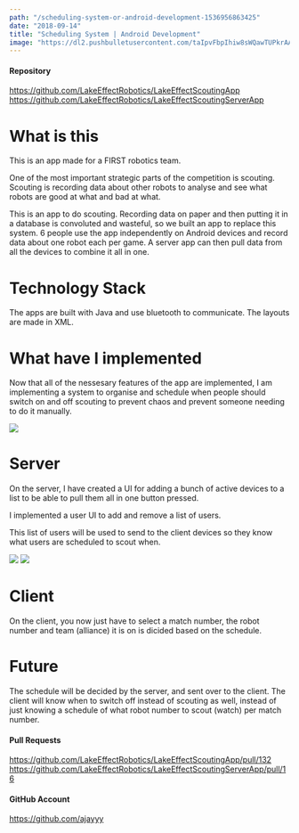 ```yaml
---
path: "/scheduling-system-or-android-development-1536956863425"
date: "2018-09-14"
title: "Scheduling System | Android Development"
image: "https://dl2.pushbulletusercontent.com/taIpvFbpIhiw8sWQawTUPkrAAZM21MkD/Screenshot_Lake_Effect_Scouting_App_20180914-162415.png"
---
```


#### Repository
https://github.com/LakeEffectRobotics/LakeEffectScoutingApp
https://github.com/LakeEffectRobotics/LakeEffectScoutingServerApp
# What is this
This is an app made for a FIRST robotics team.

One of the most important strategic parts of the competition is scouting. Scouting is recording data about other robots to analyse and see what robots are good at what and bad at what.

This is an app to do scouting. Recording data on paper and then putting it in a database is convoluted and wasteful, so we built an app to replace this system. 6 people use the app independently on Android devices and record data about one robot each per game. A server app can then pull data from all the devices to combine it all in one.
# Technology Stack
The apps are built with Java and use bluetooth to communicate. The layouts are made in XML.
# What have I implemented
Now that all of the nessesary features of the app are implemented, I am implementing a system to organise and schedule when people should switch on and off scouting to prevent chaos and prevent someone needing to do it manually.

![](https://dl2.pushbulletusercontent.com/taIpvFbpIhiw8sWQawTUPkrAAZM21MkD/Screenshot_Lake_Effect_Scouting_App_20180914-162415.png)
# Server
On the server, I have created a UI for adding a bunch of active devices to a list to be able to pull them all in one button pressed.

I implemented a user UI to add and remove a list of users.

This list of users will be used to send to the client devices so they know what users are scheduled to scout when.

![](https://dl2.pushbulletusercontent.com/Bg0adNPbZVMdBzOMQYveB50cr9rDDtYm/Screenshot_ScoutingServerApp_20180908-230102.png)
![](https://dl2.pushbulletusercontent.com/UzEuNuL9RWYoAfFOtN4jwEzfsGR7Q1cE/Screenshot_ScoutingServerApp_20180914-162347.png)
# Client
On the client, you now just have to select a match number, the robot number and team (alliance) it is on is dicided based on the schedule.
# Future
The schedule will be decided by the server, and sent over to the client. The client will know when to switch off instead of scouting as well, instead of just knowing a schedule of what robot number to scout (watch) per match number.

#### Pull Requests
https://github.com/LakeEffectRobotics/LakeEffectScoutingApp/pull/132
https://github.com/LakeEffectRobotics/LakeEffectScoutingServerApp/pull/16

#### GitHub Account
https://github.com/ajayyy